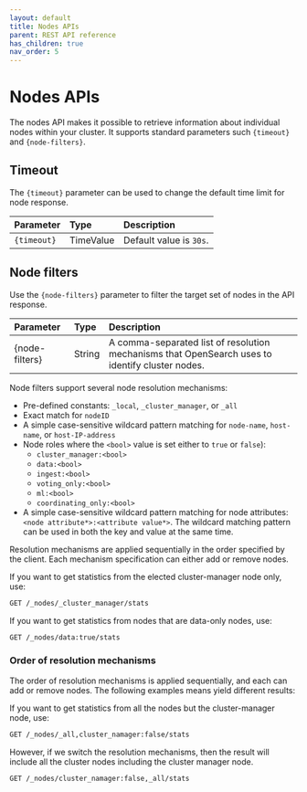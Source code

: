 ```yaml
---
layout: default
title: Nodes APIs
parent: REST API reference
has_children: true
nav_order: 5
---
```


# Nodes APIs

The nodes API makes it possible to retrieve information about individual nodes within your cluster. It supports standard parameters such `{timeout}` and `{node-filters}`.

## Timeout

The `{timeout}` parameter can be used to change the default time limit for node response.

Parameter | Type      | Description
:--- |:----------| :---
`{timeout}` | TimeValue | Default value is `30s`.

## Node filters

Use the `{node-filters}` parameter to filter the target set of nodes in the API response.

Parameter | Type   | Description
:--- |:-------| :---
{node-filters} | String | A comma-separated list of resolution mechanisms that OpenSearch uses to identify cluster nodes.

Node filters support several node resolution mechanisms:

- Pre-defined constants: `_local`, `_cluster_manager`, or `_all`
- Exact match for `nodeID`
- A simple case-sensitive wildcard pattern matching for `node-name`, `host-name`, or `host-IP-address`
- Node roles where the `<bool>` value is set either to `true` or `false`):
  - `cluster_manager:<bool>` 
  - `data:<bool>`
  - `ingest:<bool>`
  - `voting_only:<bool>`
  - `ml:<bool>`
  - `coordinating_only:<bool>`
- A simple case-sensitive wildcard pattern matching for node attributes: `<node attribute*>:<attribute value*>`. The wildcard matching pattern can be used in both the key and value at the same time.

Resolution mechanisms are applied sequentially in the order specified by the client. Each mechanism specification can either add or remove nodes.

If you want to get statistics from the elected cluster-manager node only, use:

```bash
GET /_nodes/_cluster_manager/stats
```

If you want to get statistics from nodes that are data-only nodes, use:

```bash
GET /_nodes/data:true/stats
```

### Order of resolution mechanisms

The order of resolution mechanisms is applied sequentially, and each can add or remove nodes. The following examples means yield different results:

If you want to get statistics from all the nodes but the cluster-manager node, use:

```bash
GET /_nodes/_all,cluster_namager:false/stats
```

However, if we switch the resolution mechanisms, then the result will include all the cluster nodes including the cluster manager node. 

```bash
GET /_nodes/cluster_namager:false,_all/stats
```